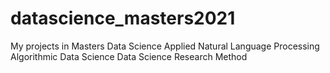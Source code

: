 # datascience_masters2021
My projects in Masters Data Science 
Applied Natural Language Processing
Algorithmic Data Science 
Data Science Research Method
